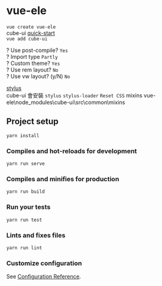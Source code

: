 # vue-ele

`vue create vue-ele`  
cube-ui [quick-start](https://didi.github.io/cube-ui/#/zh-CN/docs/quick-start)  
`vue add cube-ui`  

? Use post-compile? `Yes`  
? Import type `Partly`  
? Custom theme? `Yes`  
? Use rem layout? `No`  
? Use vw layout? (y/N) `No`  

[stylus](https://stylus-lang.com/)  
cube-ui 會安裝 `stylus` `stylus-loader` `Reset CSS`
mixins vue-ele\node_modules\cube-ui\src\common\mixins

## Project setup
```
yarn install
```

### Compiles and hot-reloads for development
```
yarn run serve
```

### Compiles and minifies for production
```
yarn run build
```

### Run your tests
```
yarn run test
```

### Lints and fixes files
```
yarn run lint
```

### Customize configuration
See [Configuration Reference](https://cli.vuejs.org/config/).
